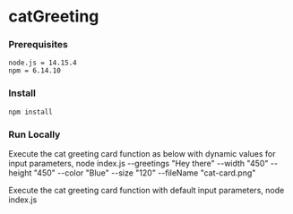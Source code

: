# catGreeting

### Prerequisites
    node.js = 14.15.4
    npm = 6.14.10

### Install
 ``` npm install ```

### Run Locally

Execute the cat greeting card function as below with dynamic values for input parameters,
node index.js --greetings "Hey there" --width "450" --height "450" --color "Blue" --size "120" --fileName "cat-card.png"

Execute the cat greeting card function with default input parameters,
node index.js

